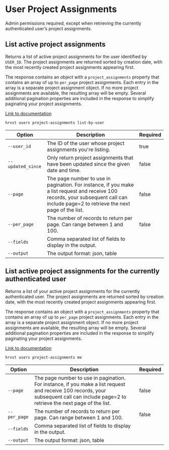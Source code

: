 # User Project Assignments

Admin permissions required, except when retrieving the currently authenticated user’s project assignments.

## List active project assignments

Returns a list of active project assignments for the user identified by `USER_ID`. The project assignments are returned sorted by creation date, with the most recently created project assignments appearing first.

The response contains an object with a `project_assignments` property that contains an array of up to `per_page` project assignments. Each entry in the array is a separate project assignment object. If no more project assignments are available, the resulting array will be empty. Several additional pagination properties are included in the response to simplify paginating your project assignments.

[Link to documentation](https://help.getharvest.com/api-v2/users-api/users/project-assignments/#list-active-project-assignments)

```
hrvst users project-assignments list-by-user
```

| Option            | Description                                                                                                                                                                            | Required |
| ----------------- | -------------------------------------------------------------------------------------------------------------------------------------------------------------------------------------- | -------- |
| `--user_id`       | The ID of the user whose project assignments you're listing.                                                                                                                           | true     |
| `--updated_since` | Only return project assignments that have been updated since the given date and time.                                                                                                  | false    |
| `--page`          | The page number to use in pagination. For instance, if you make a list request and receive 100 records, your subsequent call can include page=2 to retrieve the next page of the list. | false    |
| `--per_page`      | The number of records to return per page. Can range between 1 and 100.                                                                                                                 | false    |
| `--fields`        | Comma separated list of fields to display in the output.                                                                                                                               |          |
| `--output`        | The output format: json, table                                                                                                                                                         |          |

## List active project assignments for the currently authenticated user

Returns a list of your active project assignments for the currently authenticated user. The project assignments are returned sorted by creation date, with the most recently created project assignments appearing first.

The response contains an object with a `project_assignments` property that contains an array of up to `per_page` project assignments. Each entry in the array is a separate project assignment object. If no more project assignments are available, the resulting array will be empty. Several additional pagination properties are included in the response to simplify paginating your project assignments.

[Link to documentation](https://help.getharvest.com/api-v2/users-api/users/project-assignments/#list-active-project-assignments-for-the-currently-authenticated-user)

```
hrvst users project-assignments me
```

| Option       | Description                                                                                                                                                                            | Required |
| ------------ | -------------------------------------------------------------------------------------------------------------------------------------------------------------------------------------- | -------- |
| `--page`     | The page number to use in pagination. For instance, if you make a list request and receive 100 records, your subsequent call can include page=2 to retrieve the next page of the list. | false    |
| `--per_page` | The number of records to return per page. Can range between 1 and 100.                                                                                                                 | false    |
| `--fields`   | Comma separated list of fields to display in the output.                                                                                                                               |          |
| `--output`   | The output format: json, table                                                                                                                                                         |          |
